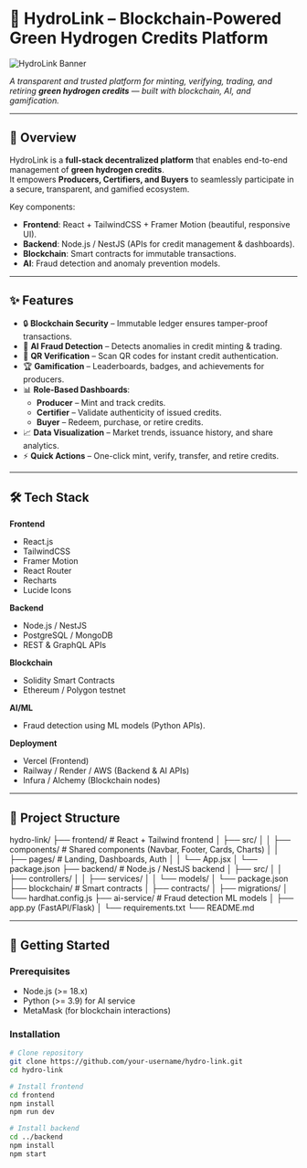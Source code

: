 # 🌱 HydroLink – Blockchain-Powered Green Hydrogen Credits Platform

![HydroLink Banner](https://drive.google.com/uc?export=view&id=1BaNVS5ZLGoWwtAh0MlHGM-RETJgnH0tc)

 
*A transparent and trusted platform for minting, verifying, trading, and retiring **green hydrogen credits** — built with blockchain, AI, and gamification.*

---

## 📖 Overview
HydroLink is a **full-stack decentralized platform** that enables end-to-end management of **green hydrogen credits**.  
It empowers **Producers, Certifiers, and Buyers** to seamlessly participate in a secure, transparent, and gamified ecosystem.

Key components:
- **Frontend**: React + TailwindCSS + Framer Motion (beautiful, responsive UI).
- **Backend**: Node.js / NestJS (APIs for credit management & dashboards).
- **Blockchain**: Smart contracts for immutable transactions.
- **AI**: Fraud detection and anomaly prevention models.

---

## ✨ Features
- 🔒 **Blockchain Security** – Immutable ledger ensures tamper-proof transactions.  
- 🤖 **AI Fraud Detection** – Detects anomalies in credit minting & trading.  
- 📱 **QR Verification** – Scan QR codes for instant credit authentication.  
- 🏆 **Gamification** – Leaderboards, badges, and achievements for producers.  
- 📊 **Role-Based Dashboards**:
  - **Producer** – Mint and track credits.  
  - **Certifier** – Validate authenticity of issued credits.  
  - **Buyer** – Redeem, purchase, or retire credits.  
- 📈 **Data Visualization** – Market trends, issuance history, and share analytics.  
- ⚡ **Quick Actions** – One-click mint, verify, transfer, and retire credits.  

---

## 🛠️ Tech Stack
**Frontend**  
- React.js  
- TailwindCSS  
- Framer Motion  
- React Router  
- Recharts  
- Lucide Icons  

**Backend**  
- Node.js / NestJS  
- PostgreSQL / MongoDB  
- REST & GraphQL APIs  

**Blockchain**  
- Solidity Smart Contracts  
- Ethereum / Polygon testnet  

**AI/ML**  
- Fraud detection using ML models (Python APIs).  

**Deployment**  
- Vercel (Frontend)  
- Railway / Render / AWS (Backend & AI APIs)  
- Infura / Alchemy (Blockchain nodes)  

---


## 📂 Project Structure
hydro-link/
├── frontend/ # React + Tailwind frontend
│ ├── src/
│ │ ├── components/ # Shared components (Navbar, Footer, Cards, Charts)
│ │ ├── pages/ # Landing, Dashboards, Auth
│ │ └── App.jsx
│ └── package.json
├── backend/ # Node.js / NestJS backend
│ ├── src/
│ │ ├── controllers/
│ │ ├── services/
│ │ └── models/
│ └── package.json
├── blockchain/ # Smart contracts
│ ├── contracts/
│ ├── migrations/
│ └── hardhat.config.js
├── ai-service/ # Fraud detection ML models
│ ├── app.py (FastAPI/Flask)
│ └── requirements.txt
└── README.md


---

## 🚀 Getting Started

### Prerequisites
- Node.js (>= 18.x)  
- Python (>= 3.9) for AI service  
- MetaMask (for blockchain interactions)  

### Installation
```bash
# Clone repository
git clone https://github.com/your-username/hydro-link.git
cd hydro-link

# Install frontend
cd frontend
npm install
npm run dev

# Install backend
cd ../backend
npm install
npm start


